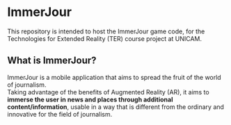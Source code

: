# ImmerJour
This repository is intended to host the ImmerJour game code, for the Technologies for Extended Reality (TER) course project at UNICAM.

## What is ImmerJour?
ImmerJour is a mobile application that aims to spread the fruit of the world of journalism.<br> Taking advantage of the benefits of Augmented Reality (AR), it aims to **immerse the user in news and places through additional content/information**, usable in a way that is different from the ordinary and innovative for the field of journalism.
